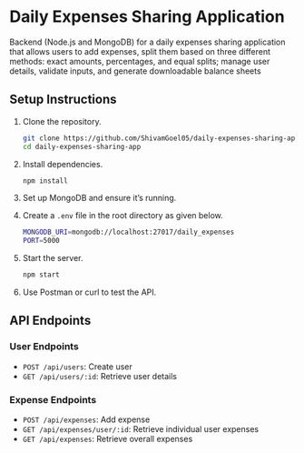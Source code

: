 # Daily Expenses Sharing Application

Backend (Node.js and MongoDB) for a daily expenses sharing application that allows users to add expenses, split them based on three different methods: exact amounts, percentages, and equal splits; manage user details, validate inputs, and generate downloadable balance sheets


## Setup Instructions

1. Clone the repository.
    ```bash
    git clone https://github.com/ShivamGoel05/daily-expenses-sharing-app.git
    cd daily-expenses-sharing-app

2. Install dependencies.
    ```bash
    npm install
    
3. Set up MongoDB and ensure it’s running.

4. Create a `.env` file in the root directory as given below.
    ```bash
    MONGODB_URI=mongodb://localhost:27017/daily_expenses
    PORT=5000

5. Start the server.
    ```bash
    npm start

6. Use Postman or curl to test the API.

## API Endpoints

### User Endpoints

* `POST /api/users`: Create user
* `GET /api/users/:id`: Retrieve user details

### Expense Endpoints

* `POST /api/expenses`: Add expense
* `GET /api/expenses/user/:id`: Retrieve individual user expenses
* `GET /api/expenses`: Retrieve overall expenses
